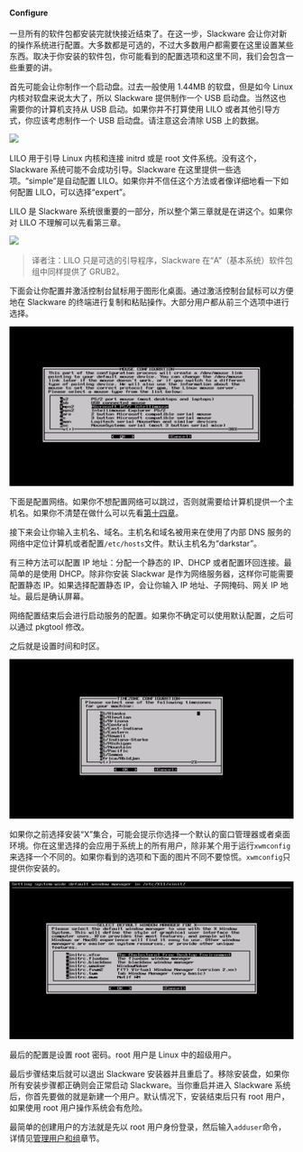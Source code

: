 #### Configure

一旦所有的软件包都安装完就快接近结束了。在这一步，Slackware 会让你对新的操作系统进行配置。大多数都是可选的，不过大多数用户都需要在这里设置某些东西。取决于你安装的软件包，你可能看到的配置选项和这里不同，我们会包含一些重要的讲。

首先可能会让你制作一个启动盘。过去一般使用 1.44MB 的软盘，但是如今 Linux 内核对软盘来说太大了，所以 Slackware 提供制作一个 USB 启动盘。当然这也需要你的计算机支持从 USB 启动。如果你并不打算使用 LILO 或者其他引导方式，你应该考虑制作一个 USB 启动盘。请注意这会清除 USB 上的数据。

![](../../png/use-boot-stick.png)

LILO 用于引导 Linux 内核和连接 initrd 或是 root 文件系统。没有这个，Slackware 系统可能不会成功引导。Slackware 在这里提供一些选项。“simple”是自动配置 LILO。如果你并不信任这个方法或者像详细地看一下如何配置 LILO，可以选择“expert”。

LILO 是 Slackware 系统很重要的一部分，所以整个第三章就是在讲这个。如果你对 LILO 不理解可以先看第三章。

![](../../png/setup-lilo.png)

> 译者注：LILO 只是可选的引导程序，Slackware 在“A”（基本系统）软件包组中同样提供了 GRUB2。

下面会让你配置并激活控制台鼠标用于图形化桌面。通过激活控制台鼠标可以方便地在 Slackware 的终端进行复制和粘贴操作。大部分用户都从前三个选项中进行选择。

![](../../png/setup-mouse.png)

下面是配置网络。如果你不想配置网络可以跳过，否则就需要给计算机提供一个主机名。如果你不清楚在做什么可以先看[第十四章](../../chapter_14/README.md)。

接下来会让你输入主机名、域名。主机名和域名被用来在使用了内部 DNS 服务的网络中定位计算机或者配置`/etc/hosts`文件。默认主机名为“darkstar”。

有三种方法可以配置 IP 地址：分配一个静态的 IP、DHCP 或者配置环回连接。最简单的是使用 DHCP。除非你安装 Slackwar 是作为网络服务器，这样你可能需要配置静态 IP。如果选择配置静态 IP，会让你输入 IP 地址、子网掩码、网关 IP 地址。最后是确认屏幕。

网络配置结束后会进行启动服务的配置。如果你不确定可以使用默认配置，之后可以通过 pkgtool 修改。

之后就是设置时间和时区。

![](../../png/setup-timezone.png)

如果你之前选择安装“X”集合，可能会提示你选择一个默认的窗口管理器或者桌面环境。你在这里选择的会应用于系统上的所有用户，除非某个用于运行`xwmconfig`来选择一个不同的。如果你看到的选项和下面的图片不同不要惊慌。`xwmconfig`只提供你安装的。

![](../../png/setup-xwmconfig.png)

最后的配置是设置 root 密码。root 用户是 Linux 中的超级用户。

最后步骤结束后就可以退出 Slackware 安装器并且重启了。移除安装盘，如果你所有安装步骤都正确则会正常启动 Slackware。当你重启并进入 Slackware 系统后，你首先要做的就是新建一个用户。默认情况下，安装结束后只有 root 用户，如果使用 root 用户操作系统会有危险。

最简单的创建用户的方法就是先以 root 用户身份登录，然后输入`adduser`命令，详情见[管理用户和组](../../chapter_09/Managing_Users_and_Groups.md)章节。
